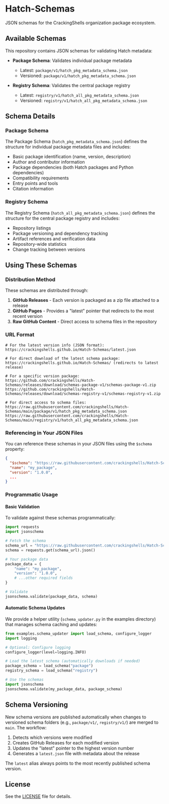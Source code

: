 # Hatch-Schemas

JSON schemas for the CrackingShells organization package ecosystem.

## Available Schemas

This repository contains JSON schemas for validating Hatch metadata:

- **Package Schema**: Validates individual package metadata
  - Latest: `package/v1/hatch_pkg_metadata_schema.json`
  - Versioned: `package/v1/hatch_pkg_metadata_schema.json`

- **Registry Schema**: Validates the central package registry
  - Latest: `registry/v1/hatch_all_pkg_metadata_schema.json`
  - Versioned: `registry/v1/hatch_all_pkg_metadata_schema.json`

## Schema Details

### Package Schema

The Package Schema (`hatch_pkg_metadata_schema.json`) defines the structure for individual package metadata files and includes:

- Basic package identification (name, version, description)
- Author and contributor information
- Package dependencies (both Hatch packages and Python dependencies)
- Compatibility requirements
- Entry points and tools
- Citation information

### Registry Schema

The Registry Schema (`hatch_all_pkg_metadata_schema.json`) defines the structure for the central package registry and includes:

- Repository listings
- Package versioning and dependency tracking
- Artifact references and verification data
- Repository-wide statistics
- Change tracking between versions

## Using These Schemas

### Distribution Method

These schemas are distributed through:

1. **GitHub Releases** - Each version is packaged as a zip file attached to a release
2. **GitHub Pages** - Provides a "latest" pointer that redirects to the most recent version
3. **Raw GitHub Content** - Direct access to schema files in the repository

### URL Format

```
# For the latest version info (JSON format):
https://crackingshells.github.io/Hatch-Schemas/latest.json

# For direct download of the latest schema package:
https://crackingshells.github.io/Hatch-Schemas/ (redirects to latest release)

# For a specific version package:
https://github.com/crackingshells/Hatch-Schemas/releases/download/schemas-package-v1/schemas-package-v1.zip
https://github.com/crackingshells/Hatch-Schemas/releases/download/schemas-registry-v1/schemas-registry-v1.zip

# For direct access to schema files:
https://raw.githubusercontent.com/crackingshells/Hatch-Schemas/main/package/v1/hatch_pkg_metadata_schema.json
https://raw.githubusercontent.com/crackingshells/Hatch-Schemas/main/registry/v1/hatch_all_pkg_metadata_schema.json
```

### Referencing in Your JSON Files

You can reference these schemas in your JSON files using the `$schema` property:

```json
{
  "$schema": "https://raw.githubusercontent.com/crackingshells/Hatch-Schemas/main/package/v1/hatch_pkg_metadata_schema.json",
  "name": "my_package",
  "version": "1.0.0",
  ...
}
```

### Programmatic Usage

#### Basic Validation

To validate against these schemas programmatically:

```python
import requests
import jsonschema

# Fetch the schema
schema_url = "https://raw.githubusercontent.com/crackingshells/Hatch-Schemas/main/package/v1/hatch_pkg_metadata_schema.json"
schema = requests.get(schema_url).json()

# Your package data
package_data = {
    "name": "my_package",
    "version": "1.0.0",
    # ...other required fields
}

# Validate
jsonschema.validate(package_data, schema)
```

#### Automatic Schema Updates

We provide a helper utility (`schema_updater.py` in the examples directory) that manages schema caching and updates:

```python
from examples.schema_updater import load_schema, configure_logger
import logging

# Optional: Configure logging
configure_logger(level=logging.INFO)

# Load the latest schema (automatically downloads if needed)
package_schema = load_schema("package")
registry_schema = load_schema("registry")

# Use the schemas
import jsonschema
jsonschema.validate(my_package_data, package_schema)
```

## Schema Versioning

New schema versions are published automatically when changes to versioned schema folders (e.g., `package/v1/`, `registry/v1/`) are merged to `main`. The workflow:

1. Detects which versions were modified
2. Creates GitHub Releases for each modified version
3. Updates the "latest" pointer to the highest version number
4. Generates a `latest.json` file with metadata about the release

The `latest` alias always points to the most recently published schema version.

## License

See the [LICENSE](LICENSE) file for details.
